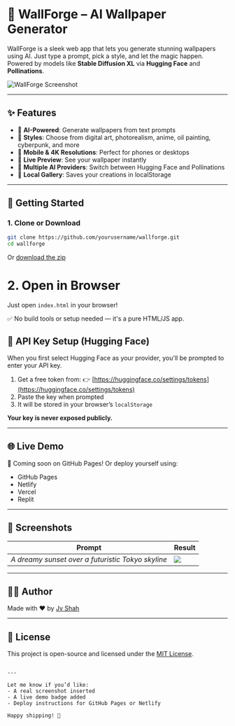 # 🌆 WallForge – AI Wallpaper Generator

WallForge is a sleek web app that lets you generate stunning wallpapers using AI. Just type a prompt, pick a style, and let the magic happen. Powered by models like **Stable Diffusion XL** via **Hugging Face** and **Pollinations**.

![WallForge Screenshot](https://via.placeholder.com/1000x500.png?text=WallForge+Demo)

---

## ✨ Features

- 🧠 **AI-Powered**: Generate wallpapers from text prompts
- 🎨 **Styles**: Choose from digital art, photorealism, anime, oil painting, cyberpunk, and more
- 📱 **Mobile & 4K Resolutions**: Perfect for phones or desktops
- 🔄 **Live Preview**: See your wallpaper instantly
- 🧩 **Multiple AI Providers**: Switch between Hugging Face and Pollinations
- 💾 **Local Gallery**: Saves your creations in localStorage

---

## 🚀 Getting Started

### 1. Clone or Download

```bash
git clone https://github.com/yourusername/wallforge.git
cd wallforge
````

Or [download the zip](https://github.com/yourusername/wallforge/archive/refs/heads/main.zip)

# 2. Open in Browser

Just open `index.html` in your browser!

✅ No build tools or setup needed — it's a pure HTML/JS app.


## 🔐 API Key Setup (Hugging Face)

When you first select Hugging Face as your provider, you'll be prompted to enter your API key.

1. Get a free token from:
   👉 [https://huggingface.co/settings/tokens](https://huggingface.co/settings/tokens)
2. Paste the key when prompted
3. It will be stored in your browser’s `localStorage`

**Your key is never exposed publicly.**

---

## 🌐 Live Demo

🚀 Coming soon on GitHub Pages!
Or deploy yourself using:

* GitHub Pages
* Netlify
* Vercel
* Replit

---

## 📸 Screenshots

| Prompt                                            | Result                                                    |
| ------------------------------------------------- | --------------------------------------------------------- |
| *A dreamy sunset over a futuristic Tokyo skyline* | ![](https://via.placeholder.com/200x100.png?text=Example) |

---

## 🧑‍💻 Author

Made with ❤️ by [Jv Shah](https://x.com/JvShah124)

---

## 📄 License

This project is open-source and licensed under the [MIT License](LICENSE).

```

---

Let me know if you’d like:
- A real screenshot inserted
- A live demo badge added
- Deploy instructions for GitHub Pages or Netlify

Happy shipping! 🚀
```
